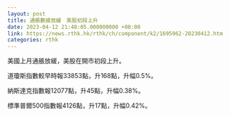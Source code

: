 ```yaml
---
layout: post
title: 通脹數據放緩　美股初段上升
date: 2023-04-12 21:48:05.000000000 +08:00
link: https://news.rthk.hk/rthk/ch/component/k2/1695962-20230412.htm
categories: rthk
---
```


美國上月通脹放緩，美股在開市初段上升。

道瓊斯指數較早時報33853點，升168點，升幅0.5%。

納斯達克指數報12077點，升45點，升幅0.38%。

標準普爾500指數報4126點，升17點，升幅0.42%。
